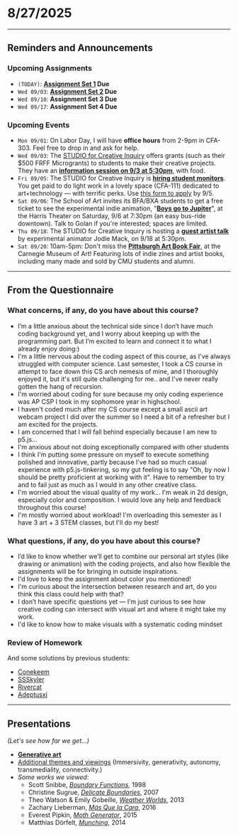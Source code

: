 # 8/27/2025

---

## Reminders and Announcements

### Upcoming Assignments

* `(TODAY)`: **[**Assignment Set 1**](../assignments/assignment_1.md) Due**
* `Wed 09/03`: **[**Assignment Set 2**](../assignments/assignment_2.md) Due**
* `Wed 09/10`: **Assignment Set 3 Due**
* `Wed 09/17`: **Assignment Set 4 Due**

### Upcoming Events

* `Mon 09/01`: On Labor Day, I will have **office hours** from 2-9pm in CFA-303. Feel free to drop in and ask for help.
* `Wed 09/03`: The [STUDIO for Creative Inquiry](https://studioforcreativeinquiry.org/)  offers grants (such as their $500 FRFF Microgrants) to students to make their creative projects. They have an [**information session on 9/3 at 5:30pm**](https://studioforcreativeinquiry.org/events/dropin25), with food.
* `Fri 09/05`: The STUDIO for Creative Inquiry is [**hiring student monitors**](https://www.instagram.com/p/DN1R91u3u2h/). You get paid to do light work in a lovely space (CFA-111) dedicated to art+technology — with terrific perks. Use [this form to apply](https://tinyurl.com/sfcimonitor25) by 9/5.
* `Sat 09/06`: The School of Art invites its BFA/BXA students to get a free ticket to see the experimental indie animation, "[**Boys go to Jupiter**](https://trustarts.org/production/103175/boys-go-to-jupiter)", at the Harris Theater on Saturday, 9/6 at 7:30pm (an easy bus-ride downtown). Talk to Golan if you're interested; spaces are limited.
* `Thu 09/18`: The STUDIO for Creative Inquiry is hosting a [**guest artist talk**](https://studioforcreativeinquiry.org/events/jodiemack25) by experimental animator Jodie Mack, on 9/18 at 5:30pm. 
* `Sat 09/20`: 10am-5pm: Don't miss the [**Pittsburgh Art Book Fair**](https://carnegieart.org/event/pittsburgh-art-book-fair-2025/), at the Carnegie Museum of Art! Featuring lots of indie zines and artist books, including many made and sold by CMU students and alumni.

---

## From the Questionnaire

### What concerns, if any, do you have about this course?

* I’m a little anxious about the technical side since I don’t have much coding background yet, and I worry about keeping up with the programming part. But I’m excited to learn and connect it to what I already enjoy doing:)
* I'm a little nervous about the coding aspect of this course, as I've always struggled with computer science. Last semester, I took a CS course in attempt to face down this CS arch nemesis of mine, and I thoroughly enjoyed it, but it's still quite challenging for me.. and I've never really gotten the hang of recursion.
* I'm worried about coding for sure because my only coding experience was AP CSP I took in my sophomore year in highschool.
* I haven't coded much after my CS course except a small ascii art webcam project I did over the summer so I need a bit of a refresher but I am excited for the projects.
* I am concerned that I will fall behind especially because I am new to p5.js...
* I'm anxious about not doing exceptionally compared with other students
* I think I'm putting some pressure on myself to execute something polished and innovative, partly because I've had so much casual experience with p5.js-tinkering, so my gut feeling is to say "Oh, by now I should be pretty proficient at working with it". Have to remember to try and to fail just as much as I would in any other creative class.
* I'm worried about the visual quality of my work... I'm weak in 2d design, especially color and composition. I would love any help and feedback throughout this course!
* I'm mostly worried about workload! I'm overloading this semester as I have 3 art + 3 STEM classes, but I'll do my best!

### What questions, if any, do you have about this course?

* I’d like to know whether we’ll get to combine our personal art styles (like drawing or animation) with the coding projects, and also how flexible the assignments will be for bringing in outside inspirations.
* I'd love to keep the assignment about color you mentioned! 
* I'm curious about the intersection between research and art, do you think this class could help with that?
* I don’t have specific questions yet — I’m just curious to see how creative coding can intersect with visual art and where it might take my work.
* I'd like to know how to make visuals with a systematic coding mindset

### Review of Homework

And some solutions by previous students: 

* [Conekeem](https://openprocessing.org/sketch/1997011)
* [SSSkyler](https://openprocessing.org/sketch/1999659)
* [Rivercat](https://openprocessing.org/sketch/1452400)
* [Adeptusxi](https://openprocessing.org/sketch/2334961)


---

## Presentations

*(Let's see how far we get...)*

* [**Generative art**](https://github.com/golanlevin/60-120/blob/main/2025/lectures/creative_code/readme.md)
* [Additional themes and viewings](https://courses.ideate.cmu.edu/60-212/s2022/daily-notes/01-19-hello/themes-and-viewings/) (Immersivity, generativity, autonomy, transmediality, connectivity.)
* *Some works we viewed:*
	* Scott Snibbe, [*Boundary Functions*](https://www.snibbe.com/digital-art#/projects/interactive/boundaryfunctions/), 1998
	* Christine Sugrue, [*Delicate Boundaries*](http://csugrue.com/delicateboundaries/), 2007
	* Theo Watson & Emily Gobeille, [*Weather Worlds*](http://design-io.com/projects/WeatherWorlds/), 2013
	* Zachary Lieberman, [*Más Que la Cara*](https://vimeo.com/211271693), 2016
	* Everest Pipkin, [*Moth Generator*](https://twitter.com/mothgenerator), 2015
	* Matthias Dörfelt, [*Munching*](https://www.mokafolio.de/works/Munching), 2014

